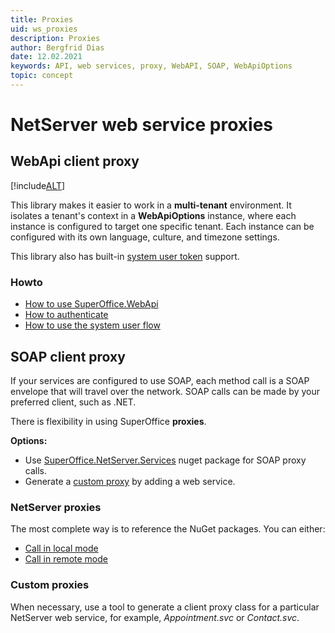 ```yaml
---
title: Proxies
uid: ws_proxies
description: Proxies
author: Bergfrid Dias
date: 12.02.2021
keywords: API, web services, proxy, WebAPI, SOAP, WebApiOptions
topic: concept
---
```


# NetServer web service proxies

## WebApi client proxy

[!include[ALT](../../includes/webapi-client-intro.md)]

This library makes it easier to work in a **multi-tenant** environment. It isolates a tenant's context in a **WebApiOptions** instance, where each instance is configured to target one specific tenant. Each instance can be configured with its own language, culture, and timezone settings.

This library also has built-in [system user token][8] support.

### Howto

* [How to use SuperOffice.WebApi][5]
* [How to authenticate][4]
* [How to use the system user flow][7]

## SOAP client proxy

If your services are configured to use SOAP, each method call is a SOAP envelope that will travel over the network. SOAP calls can be made by your preferred client, such as .NET.

There is flexibility in using SuperOffice **proxies**.

**Options:**

* Use [SuperOffice.NetServer.Services][6] nuget package for SOAP proxy calls.
* Generate a [custom proxy][3] by adding a web service.

### NetServer proxies

The most complete way is to reference the NuGet packages. You can either:

* [Call in local mode][1]
* [Call in remote mode][2]

### Custom proxies

When necessary, use a tool to generate a client proxy class for a particular NetServer web service, for example, *Appointment.svc* or *Contact.svc*.

<!-- Referenced links -->
[1]: built-in.md#locally
[2]: built-in.md#remotely
[3]: custom.md
[4]: superoffice-webapi/iauthorization.md
[5]: superoffice-webapi/index.md
[6]: https://www.nuget.org/packages/SuperOffice.NetServer.Services
[7]: superoffice-webapi/systemuserclient.md
[8]: ../../authentication/online/auth-application/index.md
